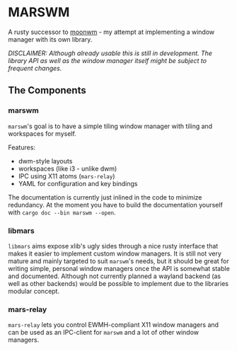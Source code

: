 # MARSWM

A rusty successor to [moonwm](https://github.com/jzbor/moonwm) - my attempt at implementing a window manager with its own library.

*DISCLAIMER: Although already usable this is still in development. The library API as well as the window manager itself might be subject to frequent changes.*

## The Components

### marswm

`marswm`'s goal is to have a simple tiling window manager with tiling and workspaces for myself.

Features:
* dwm-style layouts
* workspaces (like i3 - unlike dwm)
* IPC using X11 atoms (`mars-relay`)
* YAML for configuration and key bindings

The documentation is currently just inlined in the code to minimize redundancy.
At the moment you have to build the documentation yourself with `cargo doc --bin marswm --open`.

### libmars

`libmars` aims expose xlib's ugly sides through a nice rusty interface that makes it easier to implement custom window managers.
It is still not very mature and mainly targeted to suit `marswm`'s needs, but it should be great for writing simple, personal window managers once the API is somewhat stable and documented.
Although not currently planned a wayland backend (as well as other backends) would be possible to implement due to the libraries modular concept.

### mars-relay

`mars-relay` lets you control EWMH-compliant X11 window managers and can be used as an IPC-client for `marswm` and a lot of other window managers.
